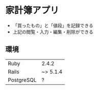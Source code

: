 # 家計簿アプリ

- 「買ったもの」と「値段」を記録できる
- 上記の閲覧・入力・編集・削除ができる

## 環境

| | |
| --- | --- |
| Ruby | 2.4.2 |
| Rails | ~> 5.1.4 |
| PostgreSQL | ? |
